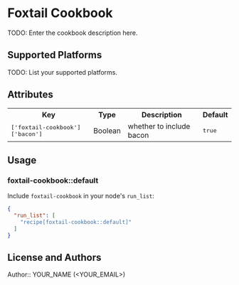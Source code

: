 # Foxtail Cookbook

TODO: Enter the cookbook description here.

## Supported Platforms

TODO: List your supported platforms.

## Attributes

<table>
  <tr>
    <th>Key</th>
    <th>Type</th>
    <th>Description</th>
    <th>Default</th>
  </tr>
  <tr>
    <td><tt>['foxtail-cookbook']['bacon']</tt></td>
    <td>Boolean</td>
    <td>whether to include bacon</td>
    <td><tt>true</tt></td>
  </tr>
</table>

## Usage

### foxtail-cookbook::default

Include `foxtail-cookbook` in your node's `run_list`:

```json
{
  "run_list": [
    "recipe[foxtail-cookbook::default]"
  ]
}
```

## License and Authors

Author:: YOUR_NAME (<YOUR_EMAIL>)
